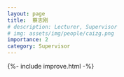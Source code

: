 ```yaml
---
layout: page
title: 	蔡志刚
# description: Lecturer, Supervisor
# img: assets/img/people/caizg.png
importance: 2
category: Supervisor
---
```


{%- include improve.html -%}